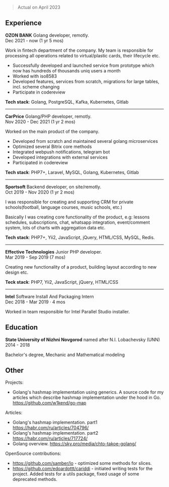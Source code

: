 > Actual on April 2023

## Experience

**OZON BANK** Golang developer, remotly.  
Dec 2021 - now (1 yr 5 mos) 

Work in fintech department of the company.
My team is responsible for processing all operations related to virtual/plastic cards, their lifecycle etc.

- Successfully developed and launched service from prototype which now has hundreds of thousands uniq users a month
- Worked with iso8583
- Developed features, services from scratch, migrations for large tables, incl. scheme changing
- Participate in codereview

**Tech stack**: Golang, PostgreSQL, Kafka, Kubernetes, Gitlab

---

**CarPrice** Golang/PHP developer, remotly.  
Nov 2020 - Dec 2021 (1 yr 2 mos)

Worked on the main product of the company.  

- Developed from scratch and maintained several golang microservices
- Optimized several Bitrix core methods
- Integrated webpush notifications, telegram bot
- Developed integrations with external services
- Participated in codereview

**Tech stack**: PHP7+, Laravel, MySQL, Golang, Kubernetes, Gitlab

---

**Sportsoft** Backend developer, on site/remotly.  
Oct 2019 - Nov 2020 (1 yr 2 mos)

I was responsible for creating and supporting CRM for private schools(football, language courses, music schools, etc.)

Basically I was creating core functionality of the product, e.g: lessons schedules, subscriptions, chat, whatsapp integration, event/comment system, lots of charts with aggregation data etc.

**Tech stack**: PHP7+, Yii2, JavaScript, jQuery, HTML/CSS, MySQL, Redis.

---

**Effective Technologies** Junior PHP developer.  
Mar 2019 - Sep 2019 (7 mos)  

Creating new functionality of a product, building layout according to new design etc.

**Teck stack**: PHP7, Yii2, JavaScript, jQuery, HTML/CSS

---

**Intel** Software Install And Packaging Intern  
Dec 2018 - Mar 2019 · 4 mos

Worked in team responsible for Intel Parallel Studio installer.


## Education

**State University of Nizhni Novgorod** named after N.I. Lobachevsky (UNN)  
2014 - 2018

Bachelor's degree, Mechanic and Mathematical modeling

## Other

Projects:
- Golang's hashmap implementation using generics. A source code for my articles which describe hashmap implementation under the hood in Go. https://github.com/w1kend/go-map

Articles:
- Golang's hashmap implementation. part1 https://habr.com/ru/articles/704796/
- Golang's hashmap implementation. part2 https://habr.com/ru/articles/717724/
- Golang overview. https://sky.pro/media/chto-takoe-golang/

OpenSource contributions:
- https://github.com/samber/lo - optimized some methods for slices.
- https://github.com/edoardottt/cariddi - initiated writing tests for the project. Added tests for a utils package, fixed usage of some deprecated methods.